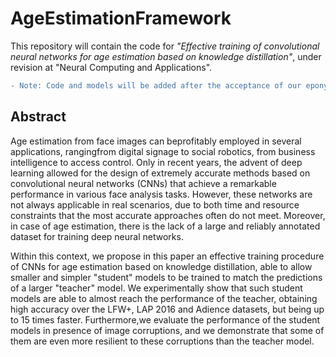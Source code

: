 # AgeEstimationFramework
This repository will contain the code for *"Effective training of convolutional neural networks for age estimation based on knowledge distillation"*, under revision at "Neural Computing and Applications".

```diff
- Note: Code and models will be added after the acceptance of our eponymous work.
```

## Abstract

Age  estimation  from  face  images  can  beprofitably  employed  in  several  applications,  rangingfrom  digital  signage  to  social  robotics,  from  business intelligence to access control. Only in recent years, the advent  of  deep  learning  allowed  for  the  design  of  extremely accurate methods based on convolutional neural  networks  (CNNs)  that  achieve  a  remarkable  performance in various face analysis tasks.
However, these networks are not always applicable in real scenarios, due to  both  time  and  resource  constraints  that  the  most accurate  approaches  often  do  not  meet.  Moreover,  in case of age estimation, there is the lack of a large and reliably annotated dataset for training deep neural networks.

Within this context, we propose in this paper an effective training procedure of CNNs for age estimation based on knowledge distillation, able to allow smaller and simpler "student" models to be trained to match the predictions of a larger "teacher" model.
We experimentally  show  that  such  student  models  are  able  to almost reach the performance of the teacher, obtaining high accuracy over the LFW+, LAP 2016 and Adience datasets, but being up to 15 times faster. Furthermore,we evaluate the performance of the student models in presence of image corruptions, and we demonstrate that some of them are even more resilient to these corruptions than the teacher model.

